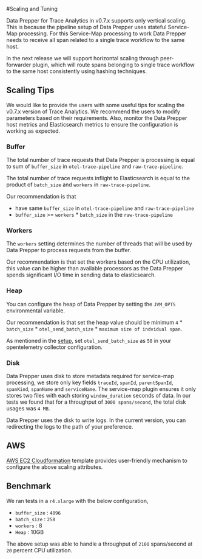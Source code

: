 #Scaling and Tuning

Data Prepper for Trace Analytics in v0.7.x supports only vertical scaling. This is because the pipeline setup of Data Prepper uses stateful Service-Map processing. For this Service-Map processing to work Data Prepper needs to receive all span related to a single trace workflow to the same host. 

In the next release we will support horizontal scaling through peer-forwarder plugin, which will route spans belonging to single trace workflow to the same host consistently using hashing techniques. 


## Scaling Tips

We would like to provide the users with some useful tips for scaling the v0.7.x version of Trace Analytics. We recommend the users to modify parameters based on their requirements. Also, monitor the Data Prepper host metrics and Elasticsearch metrics to ensure the configuration is working as expected.

### Buffer

The total number of trace requests that Data Prepper is processing is equal to sum of `buffer_size` in `otel-trace-pipeline` and `raw-trace-pipeline`. 

The total number of trace requests inflight to Elasticsearch is equal to the product of `batch_size` and `workers` in `raw-trace-pipeline`.

Our recommendation is that
 * have same `buffer_size` in `otel-trace-pipeline` and `raw-trace-pipeline`
 * `buffer_size` >= `workers` * `batch_size` in the `raw-trace-pipeline`
 

### Workers

The `workers` setting determines the number of threads that will be used by Data Prepper to process requests from the buffer. 

Our recommendation is that set the workers based on the CPU utilization, this value can be higher than available processors as the Data Prepper spends significant I/O time in sending data to elasticsearch.

### Heap

You can configure the heap of Data Prepper by setting the `JVM_OPTS` environmental variable. 

Our recommendation is that set the heap value should be minimum `4` * `batch_size` * `otel_send_batch_size` * `maximum size of indvidual span`.

As mentioned in the [setup](trace_setup.md#opentelemetry-collector), set `otel_send_batch_size` as `50` in your opentelemetry collector configuration.

### Disk

Data Prepper uses disk to store metadata required for service-map processing, we store only key fields `traceId`, `spanId`, `parentSpanId`, `spanKind`, `spanName` and `serviceName`. The service-map plugin ensures it only stores two files with each storing `window_duration` seconds of data. In our tests we found that for a throughput of `3000 spans/second`, the total disk usages was `4 MB`.

Data Prepper uses the disk to write logs. In the current version, you can redirecting the logs to the path of your preference.


## AWS

[AWS EC2 Cloudformation](../../deployment/aws/ec2/data-prepper-ec2-deployment-cfn.yaml) template provides user-friendly mechanism to configure the above scaling attributes.

## Benchmark

We ran tests in a `r4.xlarge` with the below configuration,
 
 * `buffer_size` : `4096`
 * `batch_size` : `258`
 * `workers` : 8
 * `Heap` : 10GB
 
The above setup was able to handle a throughput of `2100` spans/second at `20` percent CPU utilization.
 